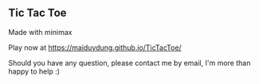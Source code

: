 ## Tic Tac Toe
Made with minimax 

Play now at
https://maiduydung.github.io/TicTacToe/

Should you have any question, please contact me by email, I'm more than happy to help :)
